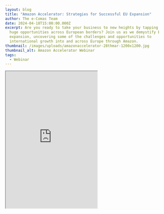```yaml
---
layout: blog
title: "Amazon Accelerator: Strategies for Successful EU Expansion"
author: The e-Comas Team
date: 2024-04-18T15:00:00.000Z
excerpt: Are you ready to take your business to new heights by tapping into the
  huge opportunities across European borders? Join us as we demystify EU
  expansion, uncovering some of the challenges and opportunities to
  international growth into and across Europe through Amazon.
thumbnail: /images/uploads/amazonaccelerator-28thmar-1200x1200.jpg
thumbnail_alt: Amazon Accelerator Webinar
tags:
  - Webinar
---
```

<iframe src="https://us02web.zoom.us/webinar/register/WN_B9bfHbXzR62TsGQAKTCn2g" height=450 />